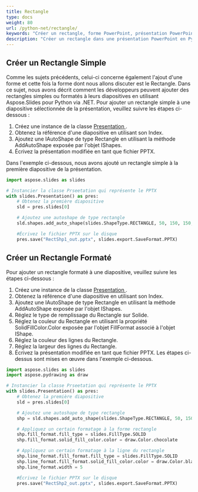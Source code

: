 ```yaml
---
title: Rectangle
type: docs
weight: 80
url: /python-net/rectangle/
keywords: "Créer un rectangle, forme PowerPoint, présentation PowerPoint, Python, Aspose.Slides pour Python via .NET"
description: "Créer un rectangle dans une présentation PowerPoint en Python"
---
```



## **Créer un Rectangle Simple**
Comme les sujets précédents, celui-ci concerne également l'ajout d'une forme et cette fois la forme dont nous allons discuter est le Rectangle. Dans ce sujet, nous avons décrit comment les développeurs peuvent ajouter des rectangles simples ou formatés à leurs diapositives en utilisant Aspose.Slides pour Python via .NET. Pour ajouter un rectangle simple à une diapositive sélectionnée de la présentation, veuillez suivre les étapes ci-dessous :

1. Créez une instance de la classe [Presentation ](https://reference.aspose.com/slides/python-net/aspose.slides/presentation/).
1. Obtenez la référence d'une diapositive en utilisant son Index.
1. Ajoutez une IAutoShape de type Rectangle en utilisant la méthode AddAutoShape exposée par l'objet IShapes.
1. Écrivez la présentation modifiée en tant que fichier PPTX.

Dans l'exemple ci-dessous, nous avons ajouté un rectangle simple à la première diapositive de la présentation.

```py
import aspose.slides as slides

# Instancier la classe Prseetation qui représente le PPTX
with slides.Presentation() as pres:
    # Obtenez la première diapositive
    sld = pres.slides[0]

    # Ajoutez une autoshape de type rectangle
    sld.shapes.add_auto_shape(slides.ShapeType.RECTANGLE, 50, 150, 150, 50)

    #Écrivez le fichier PPTX sur le disque
    pres.save("RectShp1_out.pptx", slides.export.SaveFormat.PPTX)
```


## **Créer un Rectangle Formaté**
Pour ajouter un rectangle formaté à une diapositive, veuillez suivre les étapes ci-dessous :

1. Créez une instance de la classe [Presentation ](https://reference.aspose.com/slides/python-net/aspose.slides/presentation/).
1. Obtenez la référence d'une diapositive en utilisant son Index.
1. Ajoutez une IAutoShape de type Rectangle en utilisant la méthode AddAutoShape exposée par l'objet IShapes.
1. Réglez le type de remplissage du Rectangle sur Solide.
1. Réglez la couleur du Rectangle en utilisant la propriété SolidFillColor.Color exposée par l'objet FillFormat associé à l'objet IShape.
1. Réglez la couleur des lignes du Rectangle.
1. Réglez la largeur des lignes du Rectangle.
1. Écrivez la présentation modifiée en tant que fichier PPTX.
   Les étapes ci-dessus sont mises en œuvre dans l'exemple ci-dessous.

```py
import aspose.slides as slides
import aspose.pydrawing as draw

# Instancier la classe Prseetation qui représente le PPTX
with slides.Presentation() as pres:
    # Obtenez la première diapositive
    sld = pres.slides[0]

    # Ajoutez une autoshape de type rectangle
    shp = sld.shapes.add_auto_shape(slides.ShapeType.RECTANGLE, 50, 150, 150, 50)

    # Appliquez un certain formatage à la forme rectangle
    shp.fill_format.fill_type = slides.FillType.SOLID
    shp.fill_format.solid_fill_color.color = draw.Color.chocolate

    # Appliquez un certain formatage à la ligne du rectangle
    shp.line_format.fill_format.fill_type = slides.FillType.SOLID
    shp.line_format.fill_format.solid_fill_color.color = draw.Color.black
    shp.line_format.width = 5

    #Écrivez le fichier PPTX sur le disque
    pres.save("RectShp2_out.pptx", slides.export.SaveFormat.PPTX)
```
